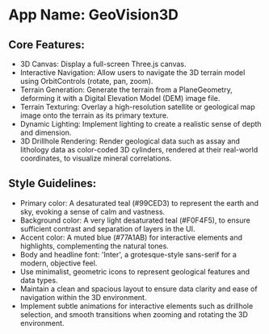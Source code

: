 # **App Name**: GeoVision3D

## Core Features:

- 3D Canvas: Display a full-screen Three.js canvas.
- Interactive Navigation: Allow users to navigate the 3D terrain model using OrbitControls (rotate, pan, zoom).
- Terrain Generation: Generate the terrain from a PlaneGeometry, deforming it with a Digital Elevation Model (DEM) image file.
- Terrain Texturing: Overlay a high-resolution satellite or geological map image onto the terrain as its primary texture.
- Dynamic Lighting: Implement lighting to create a realistic sense of depth and dimension.
- 3D Drillhole Rendering: Render geological data such as assay and lithology data as color-coded 3D cylinders, rendered at their real-world coordinates, to visualize mineral correlations.

## Style Guidelines:

- Primary color: A desaturated teal (#99CED3) to represent the earth and sky, evoking a sense of calm and vastness.
- Background color: A very light desaturated teal (#F0F4F5), to ensure sufficient contrast and separation of layers in the UI.
- Accent color: A muted blue (#77A1AB) for interactive elements and highlights, complementing the natural tones.
- Body and headline font: 'Inter', a grotesque-style sans-serif for a modern, objective feel.
- Use minimalist, geometric icons to represent geological features and data types.
- Maintain a clean and spacious layout to ensure data clarity and ease of navigation within the 3D environment.
- Implement subtle animations for interactive elements such as drillhole selection, and smooth transitions when zooming and rotating the 3D environment.